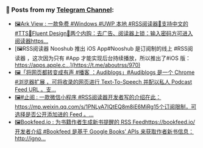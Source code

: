 ### 📰 Posts from my [Telegram Channel](https://t.me/s/aboutrss):
<!-- BLOG-POST-LIST:START -->
- [🖼Ark View : 一款免费 #Windows #UWP 本地 #RSS阅读器🔸支持中文的 #TTS🔸Fluent Design🔸两个内购：去广告、阅读器上锁：输入密码方可进入阅读器https...](https://t.me/aboutrss/971)
- [🖼RSS阅读器 Nooshub 推出 iOS App#Nooshub 是订阅制的线上 #RSS阅读器 ，这次因为只有 #App 才能实现后台持续播放，所以推出了#iOS 版：https://apps.apple.c...](https://t.me/aboutrss/970)
- [🖼「将网页都转变成有声 #播客 ：Audiblogs」#Audiblogs 是一个 Chrome #浏览器扩展 ，可将收录的网页进行 Text-To-Speech 并配以私人 Podcast Feed URL 。支...](https://t.me/aboutrss/969)
- [🖼#止阅 : 一款微信小程序 #RSS阅读器开发者写的介绍在此：https://mp.weixin.qq.com/s/1PNLyA7IQtEQ8m8iE6MiRg15个订阅限制，可选择是否公开添加进的 Feed 。...](https://t.me/aboutrss/968)
- [🖼Bookfeed.io : 为书籍作者生成新书提醒的 RSS Feedhttps://bookfeed.io/开发者介绍 #Bookfeed 是基于 Google Books’ APIs 来获取作者新书信息：http://igno...](https://t.me/aboutrss/967)
<!-- BLOG-POST-LIST:END -->

<!--
**AboutRSS/AboutRSS** is a ✨ _special_ ✨ repository because its `README.md` (this file) appears on your GitHub profile.

Here are some ideas to get you started:

- 🔭 I’m currently working on ...
- 🌱 I’m currently learning ...
- 👯 I’m looking to collaborate on ...
- 🤔 I’m looking for help with ...
- 💬 Ask me about ...
- 📫 How to reach me: ...
- 😄 Pronouns: ...
- ⚡ Fun fact: ...
-->
